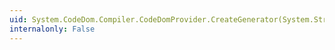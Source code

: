 ```yaml
---
uid: System.CodeDom.Compiler.CodeDomProvider.CreateGenerator(System.String)
internalonly: False
---
```

